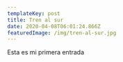 ```yaml
---
templateKey: post
title: Tren al sur
date: 2020-04-08T06:01:24.866Z
featuredImage: /img/tren-al-sur.jpg
---
```

Esta es mi primera entrada